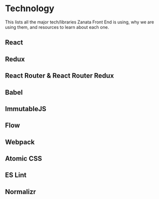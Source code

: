 # Technology

This lists all the major tech/libraries Zanata Front End is using, why we are using
them, and resources to learn about each one.

## React



## Redux



## React Router & React Router Redux



## Babel



## ImmutableJS



## Flow



## Webpack



## Atomic CSS



## ES Lint



## Normalizr
